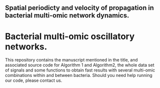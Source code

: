 ## Spatial periodicty and velocity of propagation in bacterial multi-omic network dynamics.
# Bacterial multi-omic oscillatory networks.
This repository contains the manuscript mentioned in the title, and associated source code for Algorithm 1 and Algorithm2, the whole data set of signals and some functions to obtain fast results with several multi-omic combinations within and between bacteria. Should you need help running our code, please contact us.
